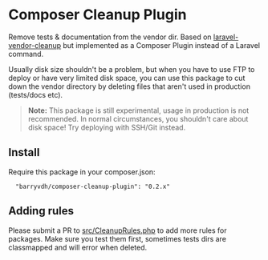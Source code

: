 Composer Cleanup Plugin
=======================

Remove tests & documentation from the vendor dir. Based on [laravel-vendor-cleanup](https://github.com/barryvdh/laravel-vendor-cleanup) but implemented as a Composer Plugin instead of a Laravel command.

Usually disk size shouldn't be a problem, but when you have to use FTP to deploy or have very limited disk space,
you can use this package to cut down the vendor directory by deleting files that aren't used in production (tests/docs etc).

> **Note:** This package is still experimental, usage in production is not recommended.
> In normal circumstances, you shouldn't care about disk space! Try deploying with SSH/Git instead.

## Install

Require this package in your composer.json:

      "barryvdh/composer-cleanup-plugin": "0.2.x"

## Adding rules

Please submit a PR to [src/CleanupRules.php](https://github.com/barryvdh/composer-cleanup-plugin/blob/master/src/CleanupRules.php) to add more rules for packages.
Make sure you test them first, sometimes tests dirs are classmapped and will error when deleted.
